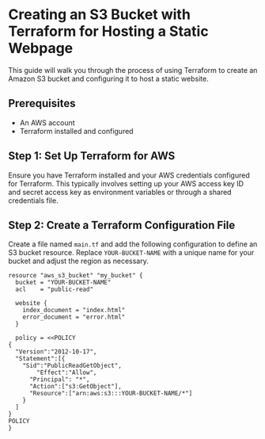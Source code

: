 # Creating an S3 Bucket with Terraform for Hosting a Static Webpage

This guide will walk you through the process of using Terraform to create an Amazon S3 bucket and configuring it to host a static website.

## Prerequisites
- An AWS account
- Terraform installed and configured

## Step 1: Set Up Terraform for AWS
Ensure you have Terraform installed and your AWS credentials configured for Terraform. This typically involves setting up your AWS access key ID and secret access key as environment variables or through a shared credentials file.

## Step 2: Create a Terraform Configuration File
Create a file named `main.tf` and add the following configuration to define an S3 bucket resource. Replace `YOUR-BUCKET-NAME` with a unique name for your bucket and adjust the region as necessary.

```hcl
resource "aws_s3_bucket" "my_bucket" {
  bucket = "YOUR-BUCKET-NAME"
  acl    = "public-read"

  website {
    index_document = "index.html"
    error_document = "error.html"
  }

  policy = <<POLICY
{
  "Version":"2012-10-17",
  "Statement":[{
    "Sid":"PublicReadGetObject",
        "Effect":"Allow",
      "Principal": "*",
      "Action":["s3:GetObject"],
      "Resource":["arn:aws:s3:::YOUR-BUCKET-NAME/*"]
    }
  ]
}
POLICY
}
```


